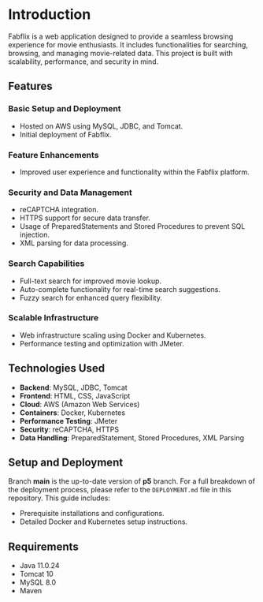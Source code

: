 # Introduction
Fabflix is a web application designed to provide a seamless browsing experience for movie enthusiasts. It includes functionalities for searching, browsing, and managing movie-related data. This project is built with scalability, performance, and security in mind.

## Features

### Basic Setup and Deployment
- Hosted on AWS using MySQL, JDBC, and Tomcat.
- Initial deployment of Fabflix.

### Feature Enhancements
- Improved user experience and functionality within the Fabflix platform.

### Security and Data Management
- reCAPTCHA integration.
- HTTPS support for secure data transfer.
- Usage of PreparedStatements and Stored Procedures to prevent SQL injection.
- XML parsing for data processing.

### Search Capabilities
- Full-text search for improved movie lookup.
- Auto-complete functionality for real-time search suggestions.
- Fuzzy search for enhanced query flexibility.

### Scalable Infrastructure
- Web infrastructure scaling using Docker and Kubernetes.
- Performance testing and optimization with JMeter.

## Technologies Used
- **Backend**: MySQL, JDBC, Tomcat
- **Frontend**: HTML, CSS, JavaScript
- **Cloud**: AWS (Amazon Web Services)
- **Containers**: Docker, Kubernetes
- **Performance Testing**: JMeter
- **Security**: reCAPTCHA, HTTPS
- **Data Handling**: PreparedStatement, Stored Procedures, XML Parsing

## Setup and Deployment
Branch **main** is the up-to-date version of **p5** branch. 
For a full breakdown of the deployment process, please refer to the `DEPLOYMENT.md` file in this repository. This guide includes:
- Prerequisite installations and configurations.
- Detailed Docker and Kubernetes setup instructions.

## Requirements
- Java 11.0.24
- Tomcat 10
- MySQL 8.0
- Maven

